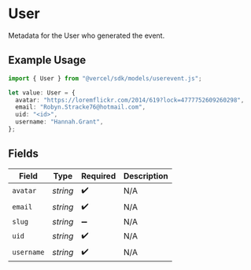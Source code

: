 # User

Metadata for the User who generated the event.

## Example Usage

```typescript
import { User } from "@vercel/sdk/models/userevent.js";

let value: User = {
  avatar: "https://loremflickr.com/2014/619?lock=4777752609260298",
  email: "Robyn.Stracke76@hotmail.com",
  uid: "<id>",
  username: "Hannah.Grant",
};
```

## Fields

| Field              | Type               | Required           | Description        |
| ------------------ | ------------------ | ------------------ | ------------------ |
| `avatar`           | *string*           | :heavy_check_mark: | N/A                |
| `email`            | *string*           | :heavy_check_mark: | N/A                |
| `slug`             | *string*           | :heavy_minus_sign: | N/A                |
| `uid`              | *string*           | :heavy_check_mark: | N/A                |
| `username`         | *string*           | :heavy_check_mark: | N/A                |